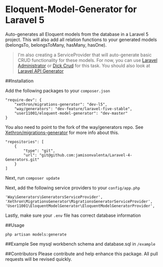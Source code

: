 # Eloquent-Model-Generator for Laravel 5
Auto-generates all Eloquent models from the database in a Laravel 5 project.
This will also add all relation functions to your generated models (belongsTo, belongsToMany, hasMany, hasOne).

> I'm also creating a ServiceProvider that will auto-generate basic CRUD functionality for these models. For now, you can use [Laravel Administrator](https://github.com/FrozenNode/Laravel-Administrator) or [Dick Crud](https://github.com/tabacitu/crud) for this task. You should also look at [Laravel API Generator](https://github.com/mitulgolakiya/laravel-api-generator)

##Installation

Add the following packages to your `composer.json`

```
"require-dev": {
    "xethron/migrations-generator": "dev-l5",
    "way/generators": "dev-feature/laravel-five-stable",
    "user11001/eloquent-model-generator": "dev-master"
}
```


You also need to point to the fork of the way/generators repo. See [Xethron/migrations-generator](https://github.com/Xethron/migrations-generator) for more info about this.

```
"repositories": [
    {
        "type": "git",
        "url": "git@github.com:jamisonvalenta/Laravel-4-Generators.git"
    }
]
```


Next, run `composer update`


Next, add the following service providers to your `config/app.php`
```
'Way\Generators\GeneratorsServiceProvider',
'Xethron\MigrationsGenerator\MigrationsGeneratorServiceProvider',
'User11001\EloquentModelGenerator\EloquentModelGeneratorProvider',
```

Lastly, make sure your `.env` file has correct database information

##Usage

`php artisan models:generate`


##Example
See mysql workbench schema and database.sql in `/example`


##Contributors
Please contribute and help enhance this package. All pull requests will be revised quickly.
